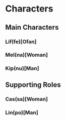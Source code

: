 # Characters

## Main Characters
### Lif(fe)[Ofan]
### Mel(na)[Woman]
### Kip(nu)[Man]

## Supporting Roles
### Cas(sa)[Woman]
### Lin(po)[Man]
